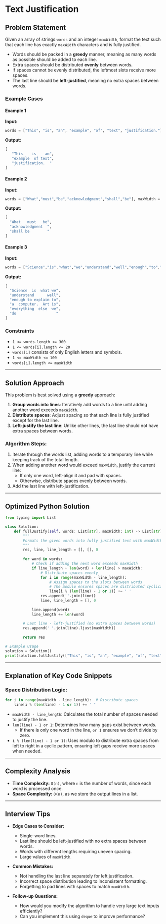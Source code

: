 # Text Justification

## Problem Statement
Given an array of strings `words` and an integer `maxWidth`, format the text such that each line has exactly `maxWidth` characters and is fully justified.

- Words should be packed in a **greedy** manner, meaning as many words as possible should be added to each line.
- Extra spaces should be distributed **evenly** between words.
- If spaces cannot be evenly distributed, the leftmost slots receive more spaces.
- The last line should be **left-justified**, meaning no extra spaces between words.

### Example Cases
#### Example 1
**Input:**
```python
words = ["This", "is", "an", "example", "of", "text", "justification."], maxWidth = 16
```
**Output:**
```python
[
   "This    is    an",
   "example  of text",
   "justification.  "
]
```

#### Example 2
**Input:**
```python
words = ["What","must","be","acknowledgment","shall","be"], maxWidth = 16
```
**Output:**
```python
[
  "What   must   be",
  "acknowledgment  ",
  "shall be        "
]
```

#### Example 3
**Input:**
```python
words = ["Science","is","what","we","understand","well","enough","to","explain","to","a","computer.","Art","is","everything","else","we","do"], maxWidth = 20
```
**Output:**
```python
[
  "Science  is  what we",
  "understand      well",
  "enough to explain to",
  "a  computer.  Art is",
  "everything  else  we",
  "do                  "
]
```

### Constraints
- `1 <= words.length <= 300`
- `1 <= words[i].length <= 20`
- `words[i]` consists of only English letters and symbols.
- `1 <= maxWidth <= 100`
- `words[i].length <= maxWidth`

---

## Solution Approach

This problem is best solved using a **greedy** approach:
1. **Group words into lines**: Iteratively add words to a line until adding another word exceeds `maxWidth`.
2. **Distribute spaces**: Adjust spacing so that each line is fully justified except for the last line.
3. **Left-justify the last line**: Unlike other lines, the last line should not have extra spaces between words.

### **Algorithm Steps:**
1. Iterate through the words list, adding words to a temporary line while keeping track of the total length.
2. When adding another word would exceed `maxWidth`, justify the current line:
   - If only one word, left-align it and pad with spaces.
   - Otherwise, distribute spaces evenly between words.
3. Add the last line with left-justification.

---

## Optimized Python Solution
```python
from typing import List

class Solution:
    def fullJustify(self, words: List[str], maxWidth: int) -> List[str]:
        """
        Formats the given words into fully justified text with maxWidth characters per line.
        """
        res, line, line_length = [], [], 0
        
        for word in words:
            # Check if adding the next word exceeds maxWidth
            if line_length + len(word) + len(line) > maxWidth:
                # Distribute spaces evenly
                for i in range(maxWidth - line_length):  
                    # Assign spaces to the slots between words
                    # The modulo ensures spaces are distributed cyclically to the leftmost gaps first
                    line[i % (len(line) - 1 or 1)] += ' ' 
                res.append(''.join(line))
                line, line_length = [], 0
            
            line.append(word)
            line_length += len(word)
        
        # Last line - left-justified (no extra spaces between words)
        res.append(' '.join(line).ljust(maxWidth))
        
        return res

# Example Usage
solution = Solution()
print(solution.fullJustify(["This", "is", "an", "example", "of", "text", "justification."], 16))
```

---

## Explanation of Key Code Snippets

### **Space Distribution Logic:**
```python
for i in range(maxWidth - line_length):  # Distribute spaces
    line[i % (len(line) - 1 or 1)] += ' ' 
```
- `maxWidth - line_length`: Calculates the total number of spaces needed to justify the line.
- `len(line) - 1 or 1`: Determines how many gaps exist between words.
  - If there is only one word in the line, `or 1` ensures we don’t divide by zero.
- `i % (len(line) - 1 or 1)`: Uses modulo to distribute extra spaces from left to right in a cyclic pattern, ensuring left gaps receive more spaces when needed.

---

## Complexity Analysis
- **Time Complexity:** `O(n)`, where `n` is the number of words, since each word is processed once.
- **Space Complexity:** `O(n)`, as we store the output lines in a list.

---

## Interview Tips
- **Edge Cases to Consider:**
  - Single-word lines.
  - Last line should be left-justified with no extra spaces between words.
  - Words with different lengths requiring uneven spacing.
  - Large values of `maxWidth`.

- **Common Mistakes:**
  - Not handling the last line separately for left justification.
  - Incorrect space distribution leading to inconsistent formatting.
  - Forgetting to pad lines with spaces to match `maxWidth`.

- **Follow-up Questions:**
  - How would you modify the algorithm to handle very large text inputs efficiently?
  - Can you implement this using `deque` to improve performance?
